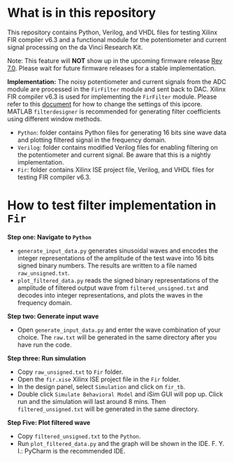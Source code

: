 What is in this repository
===
This repository contains Python, Verilog, and VHDL files for testing Xilinx FIR compiler v6.3 and a functional module for the potentiometer and current signal processing on the da Vinci Research Kit. 

Note: This feature will **NOT** show up in the upcoming firmware release [Rev 7.0](https://github.com/jhu-cisst/mechatronics-firmware/wiki/FPGA-Firmware-Release-Notes). Please wait for future firmware releases for a stable implementation.

**Implementation:**
The noisy potentiometer and current signals from the ADC module are processed in the ``FirFilter`` module and sent back to DAC.  Xilinx FIR compiler v6.3 is used for implementing the ``FirFilter`` module. Please refer to this [document](https://www.xilinx.com/support/documentation/ip_documentation/fir_compiler/v6_3/ds795_fir_compiler.pdf) for how to change the settings of this ipcore. MATLAB ``filterdesigner`` is recommended for generating filter coefficients using different window methods.  

- ``Python``: folder contains Python files for generating 16 bits sine wave data and plotting filtered signal in the frequency domain.
- ``Verilog``: folder contains modified Verilog files for enabling filtering on the potentiometer and current signal. Be aware that this is a nightly implementation. 
- ``Fir``: folder contains Xilinx ISE project file, Verilog, and VHDL files for testing FIR compiler v6.3.

How to test filter implementation in ``Fir``
===
**Step one: Navigate to ``Python``**

- ``generate_input_data.py`` generates sinusoidal waves and encodes the integer representations of the amplitude of the test wave into 16 bits signed binary numbers. The results are written to a file named ``raw_unsigned.txt``.
-  ``plot_filtered_data.py`` reads the signed binary representations of the amplitude of filtered output wave from ``filtered_unsigned.txt`` and decodes into integer representations, and plots the waves in the frequency domain.

**Step two:  Generate input wave**
- Open ``generate_input_data.py`` and enter the wave combination of your choice. The ``raw.txt`` will be generated in the same directory after you have run the code.

**Step three: Run simulation**
- Copy ``raw_unsigned.txt`` to ``Fir`` folder.
- Open the ``fir.xise`` Xilinx ISE project file in the ``Fir`` folder.
- In the design panel, select ``Simulation`` and click on ``fir_tb``.
- Double click ``Simulate Behavioral Model`` and iSim GUI will pop up. Click run and the simulation will last around 8 mins. Then ``filtered_unsigned.txt`` will be generated in the same directory.

**Step Five: Plot filtered wave**

- Copy ``filtered_unsigned.txt`` to the ``Python``. 
- Run ``plot_filtered_data.py`` and the graph will be shown in the IDE. 
F. Y. I.: PyCharm is the recommended IDE.